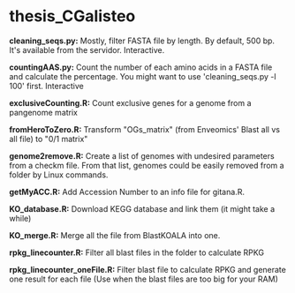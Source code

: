 # thesis_CGalisteo

**cleaning_seqs.py:** Mostly, filter FASTA file by length. By default, 500 bp. It's available from the servidor. Interactive. 

**countingAAS.py:** Count the number of each amino acids in a FASTA file and calculate the percentage. You might want to use 'cleaning_seqs.py -l 100' first. Interactive

**exclusiveCounting.R:** Count exclusive genes for a genome from a pangenome matrix

**fromHeroToZero.R:** Transform "OGs_matrix" (from Enveomics' Blast all vs all file) to "0/1 matrix"

**genome2remove.R:** Create a list of genomes with undesired parameters from a checkm file. From that list, genomes could be easily removed from a folder by Linux commands.

**getMyACC.R:** Add Accession Number to an info file for gitana.R.

**KO_database.R:** Download KEGG database and link them (it might take a while)

**KO_merge.R:** Merge all the file from BlastKOALA into one.

**rpkg_linecounter.R:** Filter all blast files in the folder to calculate RPKG

**rpkg_linecounter_oneFile.R:** Filter blast file to calculate RPKG and generate one result for each file (Use when the blast files are too big for your RAM)
